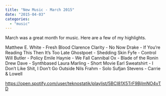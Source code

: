 ```yaml
---
title: "New Music - March 2015"
date: "2015-04-03"
categories: 
  - "music"
---
```


March was a great month for music. Here are a few of my highlights.

Matthew E. White - Fresh Blood Clarence Clarity - No Now Drake - If You’re Reading This Then It’s Too Late Ghostpoet - Shedding Skin Fyfe - Control Will Butler - Policy Emile Haynie - We Fall Cannibal Ox - Blade of the Ronin Drew Dave - Synthbased Laura Marling - Short Movie Earl Sweatshirt - I Don’t Like Shit, I Don’t Go Outside Nils Frahm - Solo Sufjan Stevens - Carrie & Lowell

https://open.spotify.com/user/teknostatik/playlist/5BCI81X5TrF9BjImNO4vTD

